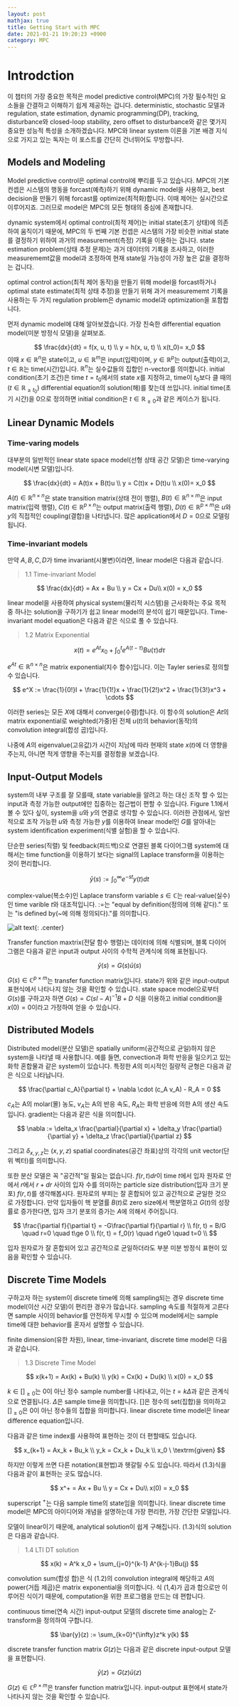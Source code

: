 ```yaml
---
layout: post
mathjax: true
title: Getting Start with MPC
date: 2021-01-21 19:20:23 +0900
category: MPC
---
```

# Introdction
이 챕터의 가장 중요한 목적은 model predictive control(MPC)의 가장 필수적인 요소들을 간결하고 이해하기 쉽게 제공하는 겁니다. deterministic, stochastic 모델과 regulation, state estimation, dynamic programming(DP), tracking, disturbance와 closed-loop stability, zero offset to disturbance와 같은 몇가지 중요한 성능적 특성을 소개하겠습니다. MPC와 linear system 이론을 기본 배경 지식으로 가지고 있는 독자는 이 포스트를 간단히 건너뛰어도 무방합니다.


## Models and Modeling
Model predictive control은 optimal control에 뿌리를 두고 있습니다. MPC의 기본 컨셉은 시스템의 행동을 forcast(예측)하기 위해 dynamic model을 사용하고, best decision을 만들기 위해 forcast를 optimize(최적화)합니다. 이때 제어는 실시간으로 이루어지죠. 그러므로 model은 MPC의 모든 형태의 중심에 존재합니다.

dynamic system에서 optimal control(최적 제어)는 initial state(초기 상태)에 의존하여 움직이기 때문에, MPC의 두 번째 기본 컨셉은 시스템의 가장 비슷한 initial state를 결정하기 위하여 과거의 measurement(측정) 기록을 이용하는 겁니다. state estimation problem(상태 추정 문제)는 과거 데이터의 기록을 조사하고, 이러한 measurememt값을 model과 조정하여 현재 state일 가능성이 가장 높은 값을 결정하는 겁니다.

optimal control action(최적 제어 동작)을 만들기 위해 model을 forcast하거나 optimal state estimate(최적 상태 추정)을 만들기 위해 과거 measurememt 기록을 사용하는 두 가지 regulation problem은 dynamic model과 optimization을 포함합니다.

먼저 dynamic model에 대해 알아보겠습니다. 가장 친숙한 differential equation model(미분 방정식 모델)을 살펴보죠.

$$
		\frac{dx}{dt} = f(x, u, t) \\
		y = h(x, u, t) \\
		x(t_0)= x_0
$$
이때 $x \in \mathbb{R}^n$은 state이고, $u \in \mathbb{R}^m$은 input(입력)이며, $y \in \mathbb{R}^p$는 output(출력)이고, $t \in \mathbb{R}$는 time(시간)입니다. $\mathbb{R}^n$는 실수값들의 집합인 n-vector를 의미합니다. initial condition(초기 조건)은 time $t = t_0$에서의 state $x$를 지정하고, time이 $t_0$보다 클 때의 $(t \in \mathbb{R}_{\ge t_0})$ differential equation의 solution(해)를 찾는데 쓰입니다. initial time(초기 시간)을 0으로 정의하면 initial condition은 $t \in \mathbb{R}_{\ge 0}$과 같은 케이스가 됩니다.

## Linear Dynamic Models

### Time-varing models
대부분의 일반적인 linear state space model(선형 상태 공간 모델)은 time-varying model(시변 모델)입니다.

$$
	\frac{dx}{dt} = A(t)x + B(t)u \\
	y = C(t)x + D(t)u \\
	x(0)= x_0
$$

$A(t) \in \mathbb{R}^{n \times n}$은 state transition matrix(상태 전이 행렬), $B(t) \in \mathbb{R}^{n \times m}$은 input matrix(입력 행렬), $C(t) \in \mathbb{R}^{p \times n}$는 output matrix(출력 행렬), $D(t) \in \mathbb{R}^{p \times m}$은 $u$와 $y$의 직접적인 coupling(결합)을 나타냅니다. 많은 application에서 $D = 0$으로 모델링됩니다.

### Time-invariant models
만약 $A, B, C, D$가 time invariant(시불변)이라면, linear model은 다음과 같습니다.
> 1.1 Time-invariant Model

$$
	\frac{dx}{dt} = Ax + Bu \\
	y = Cx + Du\\
	x(0) = x_0
$$

linear model을 사용하여 physical system(물리적 시스템)을 근사화하는 주요 목적 중 하나는 solution을 구하기가 쉽고 linear model의 분석이 쉽기 때문입니다. Time-invariant model equation은 다음과 같은 식으로 풀 수 있습니다.
> 1.2 Matrix Exponential

$$
x(t) = e^{At} x_0 + \int_{0}^{t}e^{A(t-\tau)}Bu(\tau)d\tau
$$

$e^{At} \in \mathbb{R}^{n \times n}$은 matrix exponential(지수 함수)입니다. 이는 Tayler series로 정의할 수 있습니다.

$$
e^X := \frac{1}{0!}I + \frac{1}{1!}x + \frac{1}{2!}x^2 + \frac{1}{3!}x^3 + \cdots
$$

이러한 series는 모든 $X$에 대해서 converge(수렴)합니다. 이 함수의 solution은 $At$의 matrix exponential로 weighted(가중)된 전체 $u(t)$의 behavior(동작)의 convolution integral(합성 곱)입니다.

나중에 $A$의 eigenvalue(고유값)가 시간이 지남에 따라 현재의 state $x(t)$에 더 영향을 주는지, 아니면 적게 영향을 주는지를 결정함을 보겠습니다.

## Input-Output Models
system의 내부 구조를 잘 모를때, state variable을 알려고 하는 대신 조작 할 수 있는 input과 측정 가능한 output에만 집중하는 접근법이 편할 수 있습니다. Figure 1.1에서 볼 수 있다 싶이, system을 $u$와 $y$의 연결로 생각할 수 있습니다. 이러한 관점에서, 일반적으로 조작 가능한 $u$와 측정 가능한 $y$를 이용하여 linear model인 $G$를 알아내는 system identification experiment(식별 실험)을 할 수 있습니다.

단순한 series(직렬) 및 feedback(피드백)으로 연결된 블록 다이어그램 system에 대해서는 time function을 이용하기 보다는 signal의 Laplace transform을 이용하는 것이 편리합니다.

$$
\bar{y}(s):=\int_{0}^{\infty}e^{-st}y(t)dt
$$

complex-value(복소수)인 Laplace transform variable $s \in \mathbb{C}$는 real-value(실수)인 time varible $t$와 대조적입니다. $:=$는 "equal by definition(정의에 의해 같다)." 또는 "is defined by(~에 의해 정의되다)."를 의미합니다.

![alt text](/public/img/Fig1_1.png){: .center}

Transfer function maxtrix(전달 함수 행렬)는 데이터에 의해 식별되며, 블록 다이어그램은 다음과 같은 input과 output 사이의 수학적 관계식에 의해 표현됩니다.

$$
\bar{y}(s) = G(s)\bar{u}(s)
$$

$G(s) \in \mathbb{C}^{p \times m}$는 transfer function matrix입니다. state가 위와 같은 input-output 표현식에서 나타나지 않는 것을 확인할 수 있습니다. state space model으로부터 $G(s)$를 구하고자 하면 $G(s) = C(sI - A)^{-1}B + D$ 식을 이용하고 initial condition을 $x(0) = 0$이라고 가정하여 얻을 수 있습니다.

## Distributed Models
Distributed model(분산 모델)은 spatially uniform(공간적으로 균일)하지 않은 system을 나타낼 때 사용합니다. 예를 들면, convection과 화학 반응을 일으키고 있는 화학 혼합물과 같은 system이 있습니다. 특정한 $A$의 미시적인 질량적 균형은 다음과 같은 식으로 나타납니다.

$$
\frac{\partial c_A}{\partial t} + \nabla \cdot (c_A v_A)  - R_A = 0
$$

$c_A$는 A의 molar(몰) 농도, $v_A$는 A의 반응 속도, $R_A$는 화학 반응에 의한 A의 생산 속도입니다. gradient는 다음과 같은 식을 의미합니다.

$$
\nabla := \delta_x \frac{\partial}{\partial x} + \delta_y \frac{\partial}{\partial y} + \delta_z \frac{\partial}{\partial z}
$$

그리고 $\delta_{x,y,z}$는 $(x,y,z)$ spatial coordinates(공간 좌표)상의 각각의 unit vector(단위 벡터)를 의미합니다.

또한 분산 모델은 꼭 "공간적"일 필요는 없습니다. $f(r, t)dr$이 time $t$에서 입자 원자로 안에서 $r$에서 $r + dr$ 사이의 입자 수를 의미하는 particle size distribution(입자 크기 분포) $f(r,t)$를 생각해봅시다. 원자로의 부피는 잘 혼합되어 있고 공간적으로 균일한 것으로 가정합니다. 만약 입자들이 핵 분열률 $B(t)$로 zero size에서 핵분열하고 $G(t)$의 성장률로 증가한다면, 입자 크기 분포의 증가는 $A$에 의해서 주어집니다.

$$
\frac{\partial f}{\partial t} = -G\frac{\partial f}{\partial r} \\
f(r, t) = B/G  \quad r=0 \quad t\ge 0 \\
f(r, t) = f_0(r) \quad r\ge0 \quad t=0 \\
$$

입자 원자로가 잘 혼합되어 있고 공간적으로 균일하더라도 부분 미분 방정식 표현이 있음을 확인할 수 있습니다.

## Discrete Time Models

구하고자 하는 system이 discrete time에 의해 sampling되는 경우 discrete time model(이산 시간 모델)이 편리한 경우가 많습니다. sampling 속도를 적절하게 고른다면 sample 사이의 behavior를 안전하게 무시할 수 있으며 model에서는 sample time에 대한 behavior를 혼자서 설명할 수 있습니다.

finite dimension(유한 차원), linear, time-invariant, discrete time model은 다음과 같습니다.
> 1.3 Discrete Time Model

$$
x(k+1) = Ax(k) + Bu(k) \\
y(k) = Cx(k) + Du(k) \\
x(0) = x_0
$$

$k \in []_{\ge 0}$는 0이 아닌 정수 sample number를 나타내고, 이는 $t = k \Delta$과 같은 관계식으로 연결됩니다. $\Delta$은 sample time을 의미합니다. $[]$은 정수의 set(집합)을 의미하고 $[]_{\ge 0}$은 0이 아닌 정수들의 집합을 의미합니다. linear discrete time model은 linear difference equation입니다.

다음과 같은 time index를 사용하여 표현하는 것이 더 편할때도 있습니다.

$$
x_{k+1} = Ax_k + Bu_k \\
y_k = Cx_k + Du_k \\
x_0  \ \textrm{given}
$$

하지만 이렇게 쓰면 다른 notation(표현법)과 헷갈릴 수도 있습니다. 따라서 (1.3)식을 다음과 같이 표현하는 곳도 많습니다.

$$
x^+ = Ax + Bu \\
y = Cx + Du\\
x(0) = x_0
$$

superscript $^+$는 다음 sample time의 state임을 의미합니다. linear discrete time model은 MPC의 아이디어와 개념을 설명하는데 가장 편리한, 가장 간단한 모델입니다.

모델이 linear이기 때문에, analytical solution이 쉽게 구해집니다. (1.3)식의 solution은 다음과 같습니다.
> 1.4 LTI DT solution

$$
x(k) = A^k x_0 + \sum_{j=0}^{k-1} A^{k-j-1}Bu(j)
$$

convolution sum(합성 합)은 식 (1.2)의 convolution integral에 해당하고 $A$의 power(거듭 제곱)은 matrix exponential을 의미합니다. 식 (1,4)가 곱과 합으로만 이루어진 식이기 때문에, computation을 위한 프로그램을 만드는 데 편합니다.

continuous time(연속 시간) input-output 모델의 discrete time analog는 Z-transform을 정의하여 구합니다.

$$
\bar{y}(z) := \sum_{k=0}^{\infty}z^k y(k)
$$

discrete transfer function matrix $G(z)$는 다음과 같은 discrete input-output 모델을 표현합니다.

$$
\bar{y}(z) = G(z) \bar{u}(z)
$$

$G(z) \in \mathbb{C}^{p \times m}$은 transfer function matrix입니다. input-output 표현에서 state가 나타나지 않는 것을 확인할 수 있습니다.
